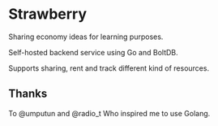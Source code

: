 # Strawberry

Sharing economy ideas for learning purposes. 

Self-hosted backend service using Go and BoltDB.

Supports sharing, rent and track different kind of resources. 

## Thanks

To @umputun and @radio_t Who inspired me to use Golang.
